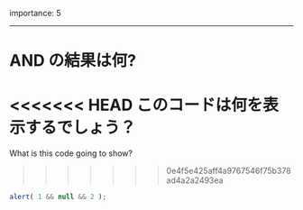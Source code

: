 importance: 5

---

# AND の結果は何?

<<<<<<< HEAD
このコードは何を表示するでしょう？
=======
What is this code going to show?
>>>>>>> 0e4f5e425aff4a9767546f75b378ad4a2a2493ea

```js
alert( 1 && null && 2 );
```
